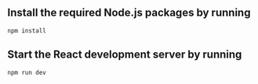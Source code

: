 
## Install the required Node.js packages by running
```
npm install
```
## Start the React development server by running 
```
npm run dev
```
